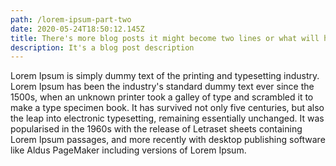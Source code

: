 ```yaml
---
path: /lorem-ipsum-part-two
date: 2020-05-24T18:50:12.145Z
title: There's more blog posts it might become two lines or what will happen
description: It's a blog post description
---
```

Lorem Ipsum is simply dummy text of the printing and typesetting industry. Lorem Ipsum has been the industry's standard dummy text ever since the 1500s, when an unknown printer took a galley of type and scrambled it to make a type specimen book. It has survived not only five centuries, but also the leap into electronic typesetting, remaining essentially unchanged. It was popularised in the 1960s with the release of Letraset sheets containing Lorem Ipsum passages, and more recently with desktop publishing software like Aldus PageMaker including versions of Lorem Ipsum.